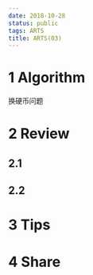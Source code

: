 ```yaml
---
date: 2018-10-28
status: public
tags: ARTS
title: ARTS(03)
---
```

# 1  Algorithm
换硬币问题
# 2 Review
## 2.1 
## 2.2 
# 3 Tips
# 4 Share